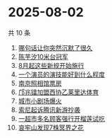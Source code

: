 # 2025-08-02

共 10 条

<!-- BEGIN -->
<!-- 最后更新时间 Sat Aug 02 2025 01:12:36 GMT+0800 (China Standard Time) -->

1. [哪句话让你突然沉默了很久](https://www.zhihu.com/search?q=哪句话让你突然沉默了很久)
1. [陈芋汐10米台冠军](https://www.zhihu.com/search?q=陈芋汐10米台冠军)
1. [8月起这些新规开始施行](https://www.zhihu.com/search?q=8月起这些新规开始施行)
1. [一个演员的演技能好到什么程度](https://www.zhihu.com/search?q=一个演员的演技能好到什么程度)
1. [南京照相馆票房](https://www.zhihu.com/search?q=南京照相馆票房)
1. [邝兆镭加盟西协乙莱里达体育](https://www.zhihu.com/search?q=邝兆镭加盟西协乙莱里达体育)
1. [城市小剧场爆火](https://www.zhihu.com/search?q=城市小剧场爆火)
1. [索尼起诉腾讯新游抄袭](https://www.zhihu.com/search?q=索尼起诉腾讯新游抄袭)
1. [一超市多名顾客强行开榴莲试吃](https://www.zhihu.com/search?q=一超市多名顾客强行开榴莲试吃)
1. [哀牢山发现7株冥界之花](https://www.zhihu.com/search?q=哀牢山发现7株冥界之花)

<!-- END -->
